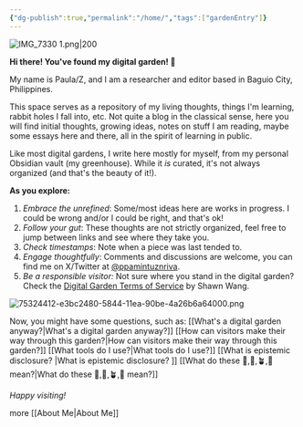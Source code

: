 ```yaml
---
{"dg-publish":true,"permalink":"/home/","tags":["gardenEntry"]}
---
```



![IMG_7330 1.png|200](/img/user/IMG_7330%201.png)

**Hi there! You've found my digital garden! 🌻**

My name is Paula/Z, and I am a researcher and editor based in Baguio City, Philippines. 

This space serves as a repository of my living thoughts, things I'm learning, rabbit holes I fall into, etc. Not quite a blog in the classical sense, here you will find initial thoughts, growing ideas, notes on stuff I am reading, maybe some essays here and there, all in the spirit of learning in public. 

Like most digital gardens, I write here mostly for myself, from my personal Obsidian vault (my greenhouse). While it *is* curated, it's not always organized (and that's the beauty of it!). 

**As you explore:**
1. *Embrace the unrefined*: Some/most ideas here are works in progress. I could be wrong and/or I could be right, and that's ok!
3. *Follow your gut*: These thoughts are not strictly organized, feel free to jump between links and see where they take you.
4. *Check timestamps*: Note when a piece was last tended to.
5. *Engage thoughtfully*: Comments and discussions are welcome, you can find me on X/Twitter at [@ppamintuznriva](https://x.com/ppamintuznriva).
6. *Be a responsible visitor:* Not sure where you stand in the digital garden? Check the [Digital Garden Terms of Service](https://www.swyx.io/digital-garden-tos) by Shawn Wang.

![75324412-e3bc2480-5844-11ea-90be-4a26b6a64000.png](/img/user/75324412-e3bc2480-5844-11ea-90be-4a26b6a64000.png)

Now, you might have some questions, such as:
[[What's a digital garden anyway?\|What's a digital garden anyway?]]
[[How can visitors make their way through this garden?\|How can visitors make their way through this garden?]]
[[What tools do I use?\|What tools do I use?]]
[[What is epistemic disclosure? \|What is epistemic disclosure? ]]
[[What do these 🌱,🌿,🪴,🌳 mean?\|What do these 🌱,🌿,🪴,🌳 mean?]]

*Happy visiting!*

more [[About Me\|About Me]]








